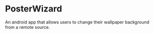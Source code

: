 # PosterWizard
An android app that allows users to change their wallpaper background from a remote source.

